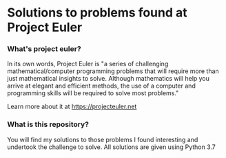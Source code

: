 # Solutions to problems found at Project Euler

### What's project euler?

In its own words, Project Euler is "a series of challenging mathematical/computer programming problems that will require more than just mathematical insights to solve. Although mathematics will help you arrive at elegant and efficient methods, the use of a computer and programming skills will be required to solve most problems."

Learn more about it at https://projecteuler.net

### What is this repository?

You will find my solutions to those problems I found interesting and undertook the challenge to solve. All solutions are given using Python 3.7
